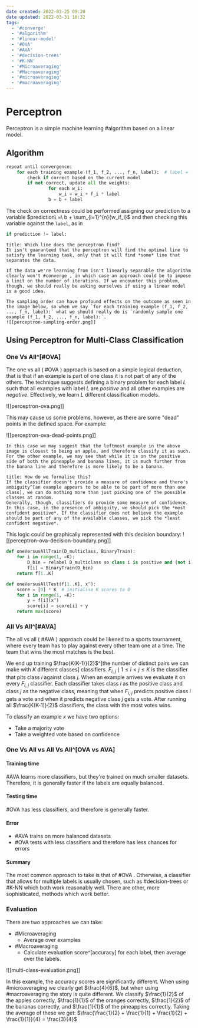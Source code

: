 ```yaml
---
date created: 2022-03-25 09:20
date updated: 2022-03-31 10:32
tags:
  - '#converge'
  - '#algorithm'
  - '#linear-model'
  - '#OVA'
  - '#AVA'
  - '#decision-trees'
  - '#K-NN'
  - '#Microaveraging'
  - '#Macroaveraging'
  - '#microaveraging'
  - '#macroaveraging'
---
```


# Perceptron

Perceptron is a simple machine learning #algorithm based on a linear model.

## Algorithm

```python
repeat until convergence:
	for each training example (f_1, f_2, ..., f_n, label):  # label = -1/1
		check if correct based on the current model
		if not correct, update all the weights:
				for each w_i:
					w_i = w_i + f_i * label
				b = b + label
```

The check on correctness could be performed assigning our prediction to a variable $prediction\ =\ b + \sum_{i=1}^{n}{w_if_i}$ and then checking this variable against the `label`, as in

```python
if prediction != label:
```

```ad-question
title: Which line does the perceptron find?
It isn't guaranteed that the perceptron will find the optimal line to satisfy the learning task, only that it will find *some* line that separates the data.
```

```ad-note
If the data we're learning from isn't linearly separable the algorithm clearly won't #converge , in which case an approach could be to impose a limit on the number of iterations. If we encounter this problem, though, we should really be asking ourselves if using a linear model is a good idea.
```

```ad-note
The sampling order can have profound effects on the outcome as seen in the image below, so when we say `for each training example (f_1, f_2, ..., f_n, label):` what we should really do is `randomly sample one example (f_1, f_2, ..., f_n, label):`.
![[perceptron-sampling-order.png]]
```

## Using Perceptron for Multi-Class Classification

### One Vs All^[#OVA]

The one vs all ( #OVA ) approach is based on a simple logical deduction, that is that if an example is part of one class it is not part of any of the others. The technique suggests defining a binary problem for each label $L$ such that all examples with label $L$ are _positive_ and all other examples are _negative_. Effectively, we learn $L$ different classification models.

![[perceptron-ova.png]]

This may cause us some problems, however, as there are some "dead" points in the defined space. For example:

![[perceptron-ova-dead-points.png]]

```ad-example
In this case we may suggest that the leftmost example in the above image is closest to being an apple, and therefore classify it as such. For the other example, we may see that while it is on the positive side of both the pineapple and banana lines, it is much further from the banana line and therefore is more likely to be a banana.
```

```ad-question
title: How do we formalise this?
If the classifier doesn't provide a measure of confidence and there's ambiguity^[an example appears to be able to be part of more than one class], we can do nothing more than just picking one of the possible classes at random.
Generally, though, classifiers do provide some measure of confidence. In this case, in the presence of ambiguity, we should pick the *most confident positive*. If the classifier does not believe the example should be part of any of the available classes, we pick the *least confident negative*.
```

This logic could be graphically represented with this decision boundary:
![[perceptron-ova-decision-boundary.png]]

```python
def oneVersusAllTrain(D_multiclass, BinaryTrain):
	for i in range(1, =K):
		D_bin = relabel D_multiclass so class i is positive and (not i) is negative
		f[i] = BinaryTrain(D_bin)
	return f[1..K]

def oneVersusAllTest(f[1..K], x^):
	score = [0] * K  # initialise K scores to 0
	for i in range(1, =K):
		y = f[i](x^)
		score[i] = score[i] + y
	return max(score)
```

### All Vs All^[#AVA]

The all vs all ( #AVA ) approach could be likened to a sports tournament, where every team has to play against every other team one at a time. The team that wins the most matches is the best.

We end up training $\frac{K(K-1)}{2}$^[the number of distinct pairs we can make with $K$ different classes] classifiers. $F_{i,\ j} \mid 1 \le i < j \le K$  is the classifier that pits class $i$ against class $j$. When an example arrives we evaluate it on every $F_{i,\ j}$ classifier. Each classifier takes class $i$ as the positive class and class $j$ as the negative class, meaning that when $F_{i,\ j}$ predicts positive class $i$ gets a vote and when it predicts negative class $j$ gets a vote. After running all $\frac{K(K-1)}{2}$ classifiers, the class with the most votes wins.

To classify an example $x$ we have two options:

- Take a majority vote
- Take a weighted vote based on confidence

### One Vs All vs All Vs All^[OVA vs AVA]

#### Training time

#AVA learns more classifiers, but they're trained on much smaller datasets. Therefore, it is generally faster if the labels are equally balanced.

#### Testing time

#OVA has less classifiers, and therefore is generally faster.

#### Error

- #AVA trains on more balanced datasets
- #OVA tests with less classifiers and therefore has less chances for errors

#### Summary

The most common approach to take is that of #OVA . Otherwise, a classifier that allows for multiple labels is usually chosen, such as #decision-trees or #K-NN which both work reasonably well. There are other, more sophisticated, methods which work better.

### Evaluation

There are two approaches we can take:

- #Microaveraging
  - Average over examples
- #Macroaveraging
  - Calculate evaluation score^[accuracy] for each label, then average over the labels.

![[multi-class-evaluation.png]]

In this example, the accuracy scores are significantly different. When using #microaveraging we clearly get $\frac{4}{6}$, but when using #macroaveraging the story is quite different. We classify $\frac{1}{2}$ of the apples correctly, $\frac{1}{1}$ of the oranges correctly, $\frac{1}{2}$ of the bananas correctly, and $\frac{1}{1}$ of the pineapples correctly. Taking the average of these we get: $\frac{\frac{1}{2} + \frac{1}{1} + \frac{1}{2} + \frac{1}{1}}{4} = \frac{3}{4}$
